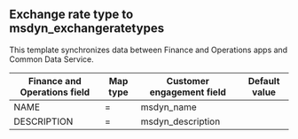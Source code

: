 ## Exchange rate type to msdyn_exchangeratetypes

This template synchronizes data between Finance and Operations apps and Common Data Service.

Finance and Operations field | Map type | Customer engagement field | Default value
---|---|---|---
NAME | = | msdyn_name | 
DESCRIPTION | = | msdyn_description | 
